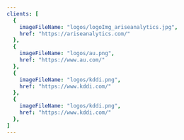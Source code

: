 ```yaml
---
clients: [
  {
    imageFileName: "logos/logoImg_ariseanalytics.jpg",
    href: "https://ariseanalytics.com/"
  },
  {
    imageFileName: "logos/au.png",
    href: "https://www.au.com/"
  },
  {
    imageFileName: "logos/kddi.png",
    href: "https://www.kddi.com/"
  },
  {
    imageFileName: "logos/kddi.png",
    href: "https://www.kddi.com/"
  },
]
---
```

